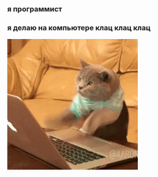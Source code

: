 ### я программист
### я делаю на компьютере клац клац клац

![Alt text](cat.gif) 

<!--
**liubavabarsegian/liubavabarsegian** is a ✨ _special_ ✨ repository because its `README.md` (this file) appears on your GitHub profile.
[![Top Langs](https://github-readme-stats.vercel.app/api/top-langs/?username=liubavabarsegian)](https://github.com/anuraghazra/github-readme-stats)
